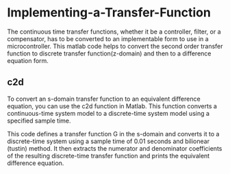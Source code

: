 # Implementing-a-Transfer-Function
The continuous time transfer functions, whether it be a controller, filter, or a compensator, has to be converted to an implementable form to use in a microcontroller. This matlab code helps to convert the second order transfer function to discrete transfer function(z-domain) and then to a difference equation form.

## c2d
To convert an s-domain transfer function to an equivalent difference equation, you can use the c2d function in Matlab. This function converts a continuous-time system model to a discrete-time system model using a specified sample time.

This code defines a transfer function G in the s-domain and converts it to a discrete-time system using a sample time of 0.01 seconds and bilionear (tustin) method. It then extracts the numerator and denominator coefficients of the resulting discrete-time transfer function and prints the equivalent difference equation.
